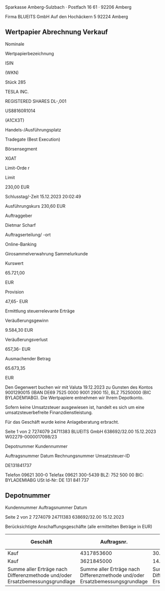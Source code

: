 <!-- image -->

Sparkasse Amberg-Sulzbach · Postfach 16 61 · 92206 Amberg

Firma BLUEITS GmbH Auf den Hochäckern 5 92224 Amberg

## Wertpapier Abrechnung Verkauf

Nominale

Wertpapierbezeichnung

ISIN

(WKN)

Stück 285

TESLA INC.

REGISTERED SHARES DL-,001

US88160R1014

(A1CX3T)

Handels-/Ausführungsplatz

Tradegate (Best Execution)

Börsensegment

XGAT

Limit-Orde r

Limit

230,00 EUR

Schlusstag/-Zeit 15.12.2023 20:02:49

Ausführungskurs 230,60 EUR

Auftraggeber

Dietmar Scharf

Auftragserteilung/ -ort

Online-Banking

Girosammelverwahrung Sammelurkunde

Kurswert

65.721,00

EUR

Provision

47,65- EUR

Ermittlung steuerrelevante Erträge

Veräußerungsgewinn

9.584,30 EUR

Veräußerungsverlust

657,36- EUR

Ausmachender Betrag

65.673,35

EUR

Den Gegenwert buchen wir mit Valuta 19.12.2023 zu Gunsten des Kontos 9001290015 (IBAN DE69 7525 0000 9001 2900 15), BLZ 75250000 (BIC BYLADEM1ABG). Die Wertpapiere entnehmen wir Ihrem Depotkonto.

Sofern keine Umsatzsteuer ausgewiesen ist, handelt es sich um eine umsatzsteuerbefreite Finanzdienstleistung.

Für das Geschäft wurde keine Anlageberatung erbracht.

Seite 1 von 2 7274079 24711383 BLUEITS GmbH 638692/32.00 15.12.2023 W02279-0000017098/23

Depotnummer Kundennummer

Auftragsnummer Datum Rechnungsnummer Umsatzsteuer-ID

DE131841737

Telefon 09621 300-0 Telefax 09621 300-5439 BLZ: 752 500 00 BIC: BYLADEMIABG USt Id-Nr: DE 131 841 737

<!-- image -->

## Depotnummer

Kundennummer Auftragsnummer Datum

Seite 2 von 2 7274079 24711383 638692/32.00 15.12.2023

Berücksichtigte Anschaffungsgeschäfte (alle ermittelten Beträge in EUR)

| Geschäft                                                                     | Auftragsnr.                                                                  | Ausführ.-tag                                                                 | Whr./St. Nennwert/Stück                                                      | Whr./St. Nennwert/Stück                                                      | AS-Kosten                                                                    | Erlös                                                                        | ant. Ergebnis   | ant. Ergebnis   |
|------------------------------------------------------------------------------|------------------------------------------------------------------------------|------------------------------------------------------------------------------|------------------------------------------------------------------------------|------------------------------------------------------------------------------|------------------------------------------------------------------------------|------------------------------------------------------------------------------|-----------------|-----------------|
| Kauf                                                                         | 4317853600                                                                   | 30.05.2023                                                                   | Stück                                                                        | 215,0000                                                                     | 39.958,75-                                                                   | 49.543,05                                                                    | 9.584,30        | (D)             |
| Kauf                                                                         | 3621845000                                                                   | 14.06.2023                                                                   | Stück                                                                        | 70,0000                                                                      | 16.787,66-                                                                   | 16.130,30                                                                    | 657,36-         | (D)             |
| Summe aller Erträge nach Differenzmethode und/oder Ersatzbemessungsgrundlage | Summe aller Erträge nach Differenzmethode und/oder Ersatzbemessungsgrundlage | Summe aller Erträge nach Differenzmethode und/oder Ersatzbemessungsgrundlage | Summe aller Erträge nach Differenzmethode und/oder Ersatzbemessungsgrundlage | Summe aller Erträge nach Differenzmethode und/oder Ersatzbemessungsgrundlage | Summe aller Erträge nach Differenzmethode und/oder Ersatzbemessungsgrundlage | Summe aller Erträge nach Differenzmethode und/oder Ersatzbemessungsgrundlage | 8.926,94        |                 |